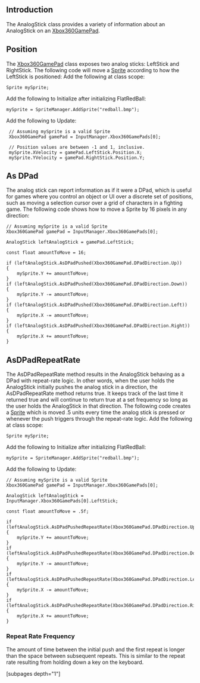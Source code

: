 ## Introduction

The AnalogStick class provides a variety of information about an AnalogStick on an [Xbox360GamePad](/frb/docs/index.php?title=FlatRedBall.Input.Xbox360GamePad.md "FlatRedBall.Input.Xbox360GamePad").

## Position

The [Xbox360GamePad](/frb/docs/index.php?title=FlatRedBall.Input.Xbox360GamePad.md "FlatRedBall.Input.Xbox360GamePad") class exposes two analog sticks: LeftStick and RightStick. The following code will move a [Sprite](/frb/docs/index.php?title=FlatRedBall.Sprite.md "FlatRedBall.Sprite") according to how the LeftStick is positioned: Add the following at class scope:

    Sprite mySprite;

Add the following to Initialize after initializing FlatRedBall:

    mySprite = SpriteManager.AddSprite("redball.bmp");

Add the following to Update:

     // Assuming mySprite is a valid Sprite
     Xbox360GamePad gamePad = InputManager.Xbox360GamePads[0];

     // Position values are between -1 and 1, inclusive.
     mySprite.XVelocity = gamePad.LeftStick.Position.X;
     mySprite.YVelocity = gamePad.RightStick.Position.Y;

## As DPad

The analog stick can report information as if it were a DPad, which is useful for games where you control an object or UI over a discrete set of positions, such as moving a selection cursor over a grid of characters in a fighting game. The following code shows how to move a Sprite by 16 pixels in any direction:

    // Assuming mySprite is a valid Sprite
    Xbox360GamePad gamePad = InputManager.Xbox360GamePads[0];

    AnalogStick leftAnalogStick = gamePad.LeftStick;

    const float amountToMove = 16;

    if (leftAnalogStick.AsDPadPushed(Xbox360GamePad.DPadDirection.Up))
    {
        mySprite.Y += amountToMove;
    }
    if (leftAnalogStick.AsDPadPushed(Xbox360GamePad.DPadDirection.Down))
    {
        mySprite.Y -= amountToMove;
    }
    if (leftAnalogStick.AsDPadPushed(Xbox360GamePad.DPadDirection.Left))
    {
        mySprite.X -= amountToMove;
    }
    if (leftAnalogStick.AsDPadPushed(Xbox360GamePad.DPadDirection.Right))
    {
        mySprite.X += amountToMove;
    }

## AsDPadRepeatRate

The AsDPadRepeatRate method results in the AnalogStick behaving as a DPad with repeat-rate logic. In other words, when the user holds the AnalogStick initially pushes the analog stick in a direction, the AsDPadRepeatRate method returns true. It keeps track of the last time it returned true and will continue to return true at a set frequency so long as the user holds the AnalogStick in that direction. The following code creates a [Sprite](/frb/docs/index.php?title=FlatRedBall.Sprite.md "FlatRedBall.Sprite") which is moved .5 units every time the analog stick is pressed or whenever the push triggers through the repeat-rate logic. Add the following at class scope:

    Sprite mySprite;

Add the following to Initialize after initializing FlatRedBall:

    mySprite = SpriteManager.AddSprite("redball.bmp");

Add the following to Update:

    // Assuming mySprite is a valid Sprite
    Xbox360GamePad gamePad = InputManager.Xbox360GamePads[0];

    AnalogStick leftAnalogStick = InputManager.Xbox360GamePads[0].LeftStick;

    const float amountToMove = .5f;

    if (leftAnalogStick.AsDPadPushedRepeatRate(Xbox360GamePad.DPadDirection.Up))
    {
        mySprite.Y += amountToMove;
    }
    if (leftAnalogStick.AsDPadPushedRepeatRate(Xbox360GamePad.DPadDirection.Down))
    {
        mySprite.Y -= amountToMove;
    }
    if (leftAnalogStick.AsDPadPushedRepeatRate(Xbox360GamePad.DPadDirection.Left))
    {
        mySprite.X -= amountToMove;
    }
    if (leftAnalogStick.AsDPadPushedRepeatRate(Xbox360GamePad.DPadDirection.Right))
    {
        mySprite.X += amountToMove;
    }

### Repeat Rate Frequency

The amount of time between the initial push and the first repeat is longer than the space between subsequent repeats. This is similar to the repeat rate resulting from holding down a key on the keyboard.

\[subpages depth="1"\]
